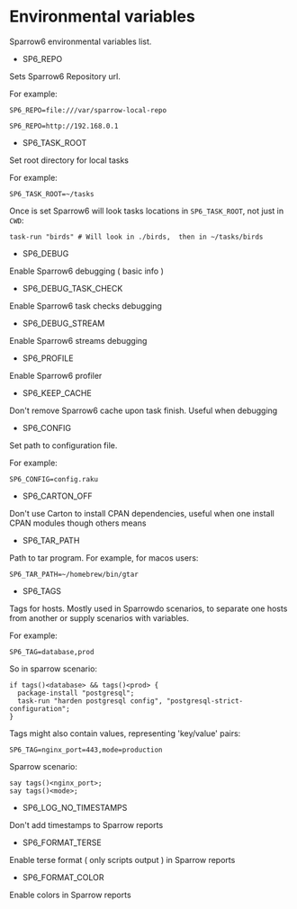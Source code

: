 # Environmental variables

Sparrow6 environmental variables list.

- SP6_REPO

Sets Sparrow6 Repository url.

For example:

    SP6_REPO=file:///var/sparrow-local-repo

    SP6_REPO=http://192.168.0.1

- SP6_TASK_ROOT

Set root directory for local tasks

For example:

    SP6_TASK_ROOT=~/tasks

Once is set Sparrow6 will look tasks locations in `SP6_TASK_ROOT`, not just in `CWD`:

    task-run "birds" # Will look in ./birds,  then in ~/tasks/birds

- SP6_DEBUG

Enable Sparrow6 debugging ( basic info )

- SP6_DEBUG_TASK_CHECK

Enable Sparrow6 task checks debugging

- SP6_DEBUG_STREAM

Enable Sparrow6 streams debugging

- SP6_PROFILE

Enable Sparrow6 profiler

- SP6_KEEP_CACHE

Don't remove Sparrow6 cache upon task finish. Useful when  debugging

- SP6_CONFIG

Set path to configuration file.

For example:

    SP6_CONFIG=config.raku

- SP6_CARTON_OFF

Don't use Carton to install CPAN dependencies, useful when one
install CPAN modules though others means


- SP6_TAR_PATH

Path to tar program. For example, for macos users:

    SP6_TAR_PATH=~/homebrew/bin/gtar

- SP6_TAGS

Tags for hosts. Mostly used in Sparrowdo scenarios, to separate one hosts from another
or supply scenarios with variables.

For example:

    SP6_TAG=database,prod

So in sparrow scenario:

    if tags()<database> && tags()<prod> {
      package-install "postgresql";
      task-run "harden postgresql config", "postgresql-strict-configuration";
    }

Tags might also contain values, representing 'key/value' pairs:

    SP6_TAG=nginx_port=443,mode=production

Sparrow scenario:

    say tags()<nginx_port>;
    say tags()<mode>;


- SP6_LOG_NO_TIMESTAMPS

Don't add timestamps to Sparrow reports

- SP6_FORMAT_TERSE

Enable terse format ( only scripts output ) in Sparrow reports

- SP6_FORMAT_COLOR

Enable colors in Sparrow reports

